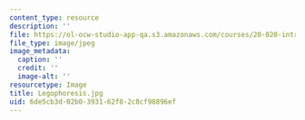 ```yaml
---
content_type: resource
description: ''
file: https://ol-ocw-studio-app-qa.s3.amazonaws.com/courses/20-020-introduction-to-biological-engineering-design-spring-2009/6de5cb3d02b0393162f82c8cf98896ef_Legophoresis.jpg
file_type: image/jpeg
image_metadata:
  caption: ''
  credit: ''
  image-alt: ''
resourcetype: Image
title: Legophoresis.jpg
uid: 6de5cb3d-02b0-3931-62f8-2c8cf98896ef
---
```

